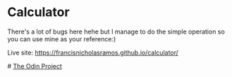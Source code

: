 # Calculator

There's a lot of bugs here hehe but I manage to do the simple operation
so you can use mine as your reference:)

Live site: https://francisnicholasramos.github.io/calculator/

\# [The Odin Project](https://www.theodinproject.com)

